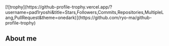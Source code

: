 </br>
</br>
[![trophy](https://github-profile-trophy.vercel.app/?username=pad1ryoshi&title=Stars,Followers,Commits,Repositories,MultipleLang,PullRequest&theme=onedark)](https://github.com/ryo-ma/github-profile-trophy)
  
## About me
